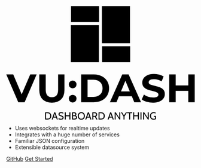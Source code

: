 <svg class="logo" viewBox="0 0 176.08649 106.1699">
  <g transform="translate(-24.377661,-51.731245)">
    <g>
      <path d="M 52.739091,115.62048 41.50574,141.57211 H 35.573938 L 24.377661,115.62048 h 6.487909 l 7.896712,18.53688 8.007933,-18.53688 z" />
      <path d="m 66.978891,142.017 q -5.561064,0 -8.675261,-3.07712 -3.077122,-3.07713 -3.077122,-8.78649 v -14.53291 h 6.00595 v 14.31047 q 0,6.96987 5.783507,6.96987 2.817606,0 4.300557,-1.66832 1.48295,-1.70539 1.48295,-5.30155 v -14.31047 h 5.931803 v 14.53291 q 0,5.70936 -3.114196,8.78649 -3.077123,3.07712 -8.638188,3.07712 z" />
      <path d="m 86.409602,128.55922 q -1.520025,0 -2.55809,-1.03806 -1.038066,-1.03807 -1.038066,-2.59517 0,-1.59417 1.038066,-2.55809 1.038065,-1.00099 2.55809,-1.00099 1.520024,0 2.558089,1.00099 1.038066,0.96392 1.038066,2.55809 0,1.5571 -1.038066,2.59517 -1.038065,1.03806 -2.558089,1.03806 z m 0,13.30948 q -1.520025,0 -2.55809,-1.03806 -1.038066,-1.03807 -1.038066,-2.59517 0,-1.59417 1.038066,-2.55809 1.038065,-1.00099 2.55809,-1.00099 1.520024,0 2.558089,1.00099 1.038066,0.96392 1.038066,2.55809 0,1.5571 -1.038066,2.59517 -1.038065,1.03806 -2.558089,1.03806 z" />
      <path d="m 94.332957,115.62048 h 11.789453 q 4.22641,0 7.45183,1.63124 3.26249,1.59418 5.04203,4.523 1.81662,2.92883 1.81662,6.82158 0,3.89274 -1.81662,6.82157 -1.77954,2.92883 -5.04203,4.56007 -3.22542,1.59417 -7.45183,1.59417 H 94.332957 Z m 11.492863,21.02082 q 3.89275,0 6.19132,-2.15028 2.33565,-2.18735 2.33565,-5.89472 0,-3.70738 -2.33565,-5.85766 -2.29857,-2.18735 -6.19132,-2.18735 h -5.48691 v 16.09001 z" />
      <path d="m 141.69122,136.01105 h -12.04897 l -2.29858,5.56106 h -6.15424 l 11.56701,-25.95163 h 5.93181 l 11.60408,25.95163 h -6.30254 z m -1.89076,-4.56007 -4.11519,-9.93577 -4.11519,9.93577 z" />
      <path d="m 161.51178,142.017 q -3.07712,0 -5.96888,-0.81562 -2.85468,-0.8527 -4.59714,-2.18736 l 2.03905,-4.523 q 1.66832,1.22344 3.9669,1.96491 2.29857,0.74148 4.59714,0.74148 2.55809,0 3.78153,-0.74148 1.22343,-0.77855 1.22343,-2.03905 0,-0.92685 -0.74147,-1.52003 -0.70441,-0.63025 -1.85369,-1.00099 -1.11222,-0.37074 -3.04005,-0.81562 -2.9659,-0.7044 -4.85666,-1.40881 -1.89077,-0.7044 -3.2625,-2.2615 -1.33465,-1.55709 -1.33465,-4.15226 0,-2.2615 1.22343,-4.07811 1.22344,-1.85369 3.67031,-2.92883 2.48394,-1.07514 6.04302,-1.07514 2.48394,0 4.85666,0.59318 2.37272,0.59318 4.15226,1.7054 l -1.85368,4.56007 q -3.59616,-2.03906 -7.19231,-2.03906 -2.52102,0 -3.74446,0.81562 -1.18636,0.81563 -1.18636,2.15028 0,1.33466 1.37173,2.00199 1.40881,0.63025 4.26349,1.2605 2.9659,0.70441 4.85666,1.40881 1.89076,0.7044 3.22542,2.22442 1.37173,1.52003 1.37173,4.11519 0,2.22443 -1.26051,4.07812 -1.22344,1.81661 -3.70738,2.89175 -2.48394,1.07514 -6.04302,1.07514 z" />
      <path d="m 200.46415,115.62048 v 25.95163 h -6.00595 v -10.64017 h -11.78946 v 10.64017 h -6.00595 v -25.95163 h 6.00595 v 10.23236 h 11.78946 v -10.23236 z" />
    </g>
    <g transform="matrix(0.69851314,0,0,0.7944649,208.52468,40.27109)">
      <g>
        <rect y="14.424998" x="-177.00626" height="18.785416" width="37.570831" />
        <rect y="36.782299" x="-177.27081" height="43.65625" width="37.570835" />
      </g>
      <g transform="matrix(1,0,0,-1,41.539557,94.863551)">
        <rect y="14.424998" x="-177.00626" height="18.785416" width="37.570831" />
        <rect y="36.782299" x="-177.27081" height="43.65625" width="37.570835" />
      </g>
    </g>
    <g>
      <path d="m 60.611902,151.0302 h 2.492399 q 0.981562,0 1.741792,0.40418 0.76023,0.39455 1.183649,1.1644 0.423419,0.76023 0.423419,1.79953 0,1.0393 -0.423419,1.80916 -0.423419,0.76023 -1.183649,1.1644 -0.76023,0.39455 -1.741792,0.39455 h -2.492399 z m 2.492399,5.90863 q 1.12591,0 1.732169,-0.68325 0.615882,-0.69287 0.615882,-1.85727 0,-1.1644 -0.615882,-1.84765 -0.606259,-0.69286 -1.732169,-0.69286 h -1.578199 v 5.08103 z" />
      <path d="m 70.974544,155.94764 h -2.579008 l -0.644752,1.81878 h -0.962316 l 2.415414,-6.73622 h 0.962316 l 2.415414,6.73622 h -0.962316 z m -0.288695,-0.82759 -1.000809,-2.80996 -1.000809,2.80996 z" />
      <path d="m 75.336092,157.90114 q -0.596636,0 -1.212519,-0.13472 -0.615882,-0.1251 -0.991185,-0.29832 l 0.125101,-0.97194 q 0.481158,0.23096 1.087417,0.40417 0.606259,0.17322 1.202895,0.17322 0.673622,0 1.039302,-0.24058 0.375303,-0.2502 0.375303,-0.74098 0,-0.36568 -0.192463,-0.60626 -0.18284,-0.2502 -0.54852,-0.4138 -0.356057,-0.17321 -1.000809,-0.36568 -0.654375,-0.19246 -1.087418,-0.41379 -0.433042,-0.22134 -0.70249,-0.60626 -0.259826,-0.38493 -0.259826,-0.97194 0,-0.81797 0.625506,-1.31837 0.635129,-0.50041 1.780285,-0.50041 0.615882,0 1.164402,0.13472 0.558144,0.13473 0.97194,0.32719 l -0.09623,0.97194 q -0.538897,-0.31756 -1.039301,-0.46191 -0.500405,-0.14435 -1.039302,-0.14435 -0.625505,0 -1.000809,0.23096 -0.36568,0.23095 -0.36568,0.71211 0,0.32719 0.163594,0.5389 0.173217,0.21171 0.490781,0.36568 0.317565,0.14435 0.885331,0.31756 1.135533,0.34644 1.693677,0.8276 0.558143,0.47153 0.558143,1.30875 0,0.88533 -0.663998,1.38573 -0.663998,0.49078 -1.963125,0.49078 z" />
      <path d="m 79.031236,151.0302 h 0.9142 v 2.7811 h 3.425846 v -2.7811 h 0.914201 v 6.73622 h -0.914201 v -3.08904 h -3.425846 v 3.08904 h -0.9142 z" />
      <path d="m 89.194046,154.09999 q 0.635129,0.15397 0.971939,0.59664 0.336811,0.43304 0.336811,1.14516 0,0.89495 -0.57739,1.4146 -0.567766,0.51003 -1.568575,0.51003 h -2.540515 v -6.73622 h 2.126719 q 0.923823,0 1.424228,0.4138 0.510027,0.4138 0.510027,1.23177 0,0.48115 -0.173216,0.85646 -0.173217,0.3753 -0.510028,0.56776 z m -2.46353,-0.26944 h 1.097041 q 0.538897,0 0.817969,-0.21171 0.288695,-0.22134 0.288695,-0.77948 0,-0.55814 -0.288695,-0.76985 -0.279072,-0.22134 -0.817969,-0.22134 h -1.097041 z m 1.54933,3.10828 q 0.567766,0 0.894954,-0.27908 0.327187,-0.28869 0.327187,-0.84683 0,-1.15478 -1.222141,-1.15478 h -1.54933 v 2.28069 z" />
      <path d="m 94.502725,157.90114 q -0.962316,0 -1.722546,-0.43304 -0.750607,-0.43304 -1.174026,-1.22214 -0.423419,-0.79872 -0.423419,-1.84765 0,-1.04892 0.423419,-1.83802 0.423419,-0.79872 1.174026,-1.23177 0.76023,-0.43304 1.722546,-0.43304 0.962316,0 1.712923,0.43304 0.76023,0.43305 1.183649,1.23177 0.423419,0.7891 0.423419,1.83802 0,1.04893 -0.423419,1.84765 -0.423419,0.7891 -1.183649,1.22214 -0.750607,0.43304 -1.712923,0.43304 z m 0,-0.88533 q 0.750607,0 1.279881,-0.33681 0.529274,-0.34643 0.789099,-0.93345 0.269449,-0.59663 0.269449,-1.34724 0,-0.7506 -0.269449,-1.33762 -0.259825,-0.59663 -0.789099,-0.93344 -0.529274,-0.34644 -1.279881,-0.34644 -0.750606,0 -1.27988,0.34644 -0.529274,0.33681 -0.798723,0.93344 -0.259825,0.58702 -0.259825,1.33762 0,0.75061 0.259825,1.34724 0.269449,0.58702 0.798723,0.93345 0.529274,0.33681 1.27988,0.33681 z" />
      <path d="m 102.3438,155.94764 h -2.579011 l -0.644752,1.81878 h -0.962316 l 2.415409,-6.73622 h 0.96232 l 2.41541,6.73622 h -0.96231 z m -0.2887,-0.82759 -1.00081,-2.80996 -1.00081,2.80996 z" />
      <path d="m 104.78071,151.0302 h 2.18446 q 1.09704,0 1.71292,0.51003 0.61589,0.50041 0.61589,1.53971 0,1.34724 -1.17403,1.89576 l 1.51084,2.79072 h -1.11629 l -1.36649,-2.62712 h -1.40498 v 2.62712 h -0.96232 z m 2.17484,3.29113 q 0.67362,0 1.02968,-0.32719 0.35605,-0.32719 0.35605,-0.9142 0,-0.58701 -0.35605,-0.90458 -0.34644,-0.32719 -1.02968,-0.32719 h -1.21252 v 2.47316 z" />
      <path d="m 110.58844,151.0302 h 2.4924 q 0.98156,0 1.74179,0.40418 0.76023,0.39455 1.18365,1.1644 0.42342,0.76023 0.42342,1.79953 0,1.0393 -0.42342,1.80916 -0.42342,0.76023 -1.18365,1.1644 -0.76023,0.39455 -1.74179,0.39455 h -2.4924 z m 2.4924,5.90863 q 1.12591,0 1.73217,-0.68325 0.61588,-0.69287 0.61588,-1.85727 0,-1.1644 -0.61588,-1.84765 -0.60626,-0.69286 -1.73217,-0.69286 h -1.5782 v 5.08103 z" />
      <path d="m 123.22531,155.94764 h -2.57901 l -0.64475,1.81878 h -0.96232 l 2.41542,-6.73622 h 0.96231 l 2.41542,6.73622 h -0.96232 z m -0.2887,-0.82759 -1.00081,-2.80996 -1.0008,2.80996 z" />
      <path d="m 125.66223,151.0302 h 0.99118 l 3.31999,5.04254 v -5.04254 h 0.92383 v 6.73622 h -0.77948 l -3.54132,-5.32161 v 5.32161 h -0.9142 z" />
      <path d="m 137.21122,151.0302 -2.3673,3.8204 v 2.91582 h -0.9142 v -2.91582 l -2.37692,-3.8204 h 1.0393 l 1.78991,2.92545 1.78991,-2.92545 z" />
      <path d="m 139.21675,151.8578 h -1.96313 v -0.8276 h 4.84045 v 0.8276 h -1.96312 v 5.90862 h -0.9142 z" />
      <path d="m 143.01023,151.0302 h 0.9142 v 2.7811 h 3.42585 v -2.7811 h 0.9142 v 6.73622 h -0.9142 v -3.08904 h -3.42585 v 3.08904 h -0.9142 z" />
      <path d="m 149.79531,151.0302 h 0.9142 v 6.73622 h -0.9142 z" />
      <path d="m 152.25749,151.0302 h 0.99118 l 3.31999,5.04254 v -5.04254 h 0.92383 v 6.73622 h -0.77948 l -3.54132,-5.32161 v 5.32161 h -0.9142 z" />
      <path d="m 161.92997,157.90114 q -0.93345,0 -1.68405,-0.43304 -0.75061,-0.43304 -1.18365,-1.23176 -0.43305,-0.79873 -0.43305,-1.84765 0,-1.04893 0.44267,-1.83803 0.45229,-0.78909 1.24139,-1.22214 0.7891,-0.43304 1.79953,-0.43304 0.51003,0 1.00081,0.10586 0.5004,0.10585 0.89495,0.27907 l -0.0866,0.79872 q -0.93344,-0.35606 -1.78028,-0.35606 -0.83722,0 -1.40498,0.35606 -0.55815,0.34643 -0.83722,0.95269 -0.26945,0.59664 -0.26945,1.36649 0,1.21252 0.64476,1.94388 0.65437,0.73136 1.915,0.73136 0.26945,0 0.57739,-0.0385 0.30795,-0.0481 0.54852,-0.14435 v -1.67443 h -1.05854 v -0.82759 h 1.97275 v 3.00243 q -0.42342,0.23095 -1.02006,0.3753 -0.58701,0.13472 -1.27988,0.13472 z" />
    </g>
  </g>
</svg>

<script>
  svg {
    width: 33vw;
  }

  path, rect {
    fill: #000;
  }
</script>

- Uses websockets for realtime updates
- Integrates with a huge number of services
- Familiar JSON configuration
- Extensible datasource system

[GitHub](https://github.com/vudash/vudash)
[Get Started](#quick-start)